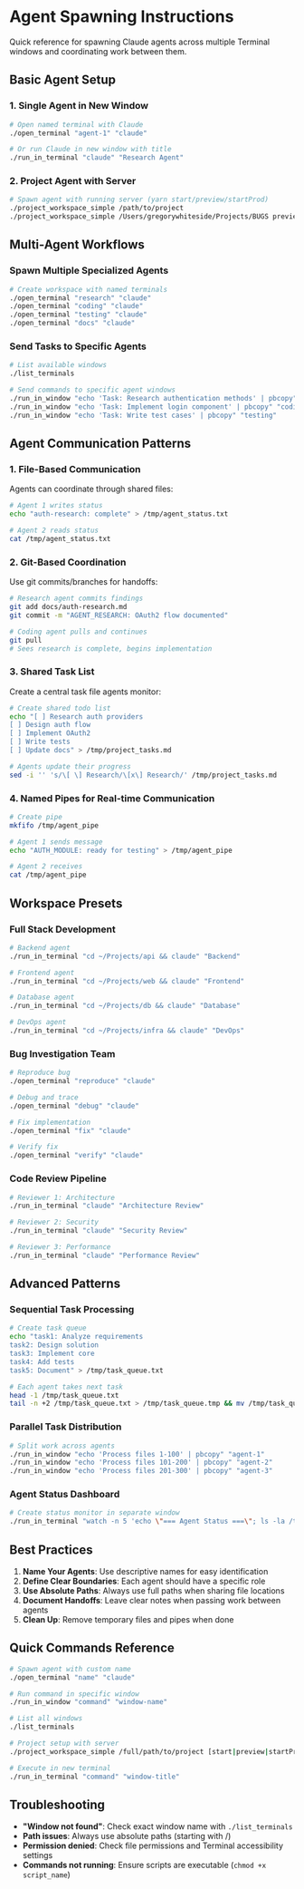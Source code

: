 # Agent Spawning Instructions

Quick reference for spawning Claude agents across multiple Terminal windows and coordinating work between them.

## Basic Agent Setup

### 1. Single Agent in New Window
```bash
# Open named terminal with Claude
./open_terminal "agent-1" "claude"

# Or run Claude in new window with title
./run_in_terminal "claude" "Research Agent"
```

### 2. Project Agent with Server
```bash
# Spawn agent with running server (yarn start/preview/startProd)
./project_workspace_simple /path/to/project
./project_workspace_simple /Users/gregorywhiteside/Projects/BUGS preview
```

## Multi-Agent Workflows

### Spawn Multiple Specialized Agents
```bash
# Create workspace with named terminals
./open_terminal "research" "claude"
./open_terminal "coding" "claude" 
./open_terminal "testing" "claude"
./open_terminal "docs" "claude"
```

### Send Tasks to Specific Agents
```bash
# List available windows
./list_terminals

# Send commands to specific agent windows
./run_in_window "echo 'Task: Research authentication methods' | pbcopy" "research"
./run_in_window "echo 'Task: Implement login component' | pbcopy" "coding"
./run_in_window "echo 'Task: Write test cases' | pbcopy" "testing"
```

## Agent Communication Patterns

### 1. File-Based Communication
Agents can coordinate through shared files:
```bash
# Agent 1 writes status
echo "auth-research: complete" > /tmp/agent_status.txt

# Agent 2 reads status
cat /tmp/agent_status.txt
```

### 2. Git-Based Coordination
Use git commits/branches for handoffs:
```bash
# Research agent commits findings
git add docs/auth-research.md
git commit -m "AGENT_RESEARCH: OAuth2 flow documented"

# Coding agent pulls and continues
git pull
# Sees research is complete, begins implementation
```

### 3. Shared Task List
Create a central task file agents monitor:
```bash
# Create shared todo list
echo "[ ] Research auth providers
[ ] Design auth flow  
[ ] Implement OAuth2
[ ] Write tests
[ ] Update docs" > /tmp/project_tasks.md

# Agents update their progress
sed -i '' 's/\[ \] Research/\[x\] Research/' /tmp/project_tasks.md
```

### 4. Named Pipes for Real-time Communication
```bash
# Create pipe
mkfifo /tmp/agent_pipe

# Agent 1 sends message
echo "AUTH_MODULE: ready for testing" > /tmp/agent_pipe

# Agent 2 receives
cat /tmp/agent_pipe
```

## Workspace Presets

### Full Stack Development
```bash
# Backend agent
./run_in_terminal "cd ~/Projects/api && claude" "Backend"

# Frontend agent  
./run_in_terminal "cd ~/Projects/web && claude" "Frontend"

# Database agent
./run_in_terminal "cd ~/Projects/db && claude" "Database"

# DevOps agent
./run_in_terminal "cd ~/Projects/infra && claude" "DevOps"
```

### Bug Investigation Team
```bash
# Reproduce bug
./open_terminal "reproduce" "claude"

# Debug and trace
./open_terminal "debug" "claude"

# Fix implementation
./open_terminal "fix" "claude"

# Verify fix
./open_terminal "verify" "claude"
```

### Code Review Pipeline
```bash
# Reviewer 1: Architecture
./run_in_terminal "claude" "Architecture Review"

# Reviewer 2: Security
./run_in_terminal "claude" "Security Review"

# Reviewer 3: Performance
./run_in_terminal "claude" "Performance Review"
```

## Advanced Patterns

### Sequential Task Processing
```bash
# Create task queue
echo "task1: Analyze requirements
task2: Design solution
task3: Implement core
task4: Add tests
task5: Document" > /tmp/task_queue.txt

# Each agent takes next task
head -1 /tmp/task_queue.txt
tail -n +2 /tmp/task_queue.txt > /tmp/task_queue.tmp && mv /tmp/task_queue.tmp /tmp/task_queue.txt
```

### Parallel Task Distribution
```bash
# Split work across agents
./run_in_window "echo 'Process files 1-100' | pbcopy" "agent-1"
./run_in_window "echo 'Process files 101-200' | pbcopy" "agent-2"
./run_in_window "echo 'Process files 201-300' | pbcopy" "agent-3"
```

### Agent Status Dashboard
```bash
# Create status monitor in separate window
./run_in_terminal "watch -n 5 'echo \"=== Agent Status ===\"; ls -la /tmp/agent_*.status 2>/dev/null | tail -5; echo \"\n=== Recent Tasks ===\"; tail -5 /tmp/completed_tasks.log 2>/dev/null'" "Monitor"
```

## Best Practices

1. **Name Your Agents**: Use descriptive names for easy identification
2. **Define Clear Boundaries**: Each agent should have a specific role
3. **Use Absolute Paths**: Always use full paths when sharing file locations
4. **Document Handoffs**: Leave clear notes when passing work between agents
5. **Clean Up**: Remove temporary files and pipes when done

## Quick Commands Reference

```bash
# Spawn agent with custom name
./open_terminal "name" "claude"

# Run command in specific window
./run_in_window "command" "window-name"

# List all windows
./list_terminals

# Project setup with server
./project_workspace_simple /full/path/to/project [start|preview|startProd]

# Execute in new terminal
./run_in_terminal "command" "window-title"
```

## Troubleshooting

- **"Window not found"**: Check exact window name with `./list_terminals`
- **Path issues**: Always use absolute paths (starting with /)
- **Permission denied**: Check file permissions and Terminal accessibility settings
- **Commands not running**: Ensure scripts are executable (`chmod +x script_name`)